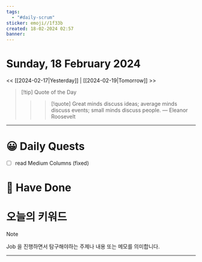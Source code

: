 ```yaml
---
tags:
  - "#daily-scrum"
sticker: emoji//1f33b
created: 18-02-2024 02:57
banner:
---
```

# Sunday, 18 February 2024
<< [[2024-02-17|Yesterday]] | [[2024-02-19|Tomorrow]] >>

> [!tip] Quote of the Day  
> > > [!quote] Great minds discuss ideas; average minds discuss events; small minds discuss people.
> — Eleanor Roosevelt

---

#  😀 Daily Quests
- [ ] read Medium Columns (fixed)


# 🙂 Have Done



# 오늘의 키워드

> [!NOTE]
> Job 을 진행하면서 탐구해야하는 주제나 내용 또는 메모를 의미합니다.


---
